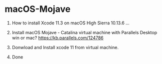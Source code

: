 # macOS-Mojave
1. How to install Xcode 11.3 on macOS High Sierra 10.13.6 ...

2. Install macOS Mojave - Catalina virtual machine with Parallels Desktop win or mac?
https://kb.parallels.com/124786

3. Donwload and Install xcode 11 from virtual machine.

4. Done
